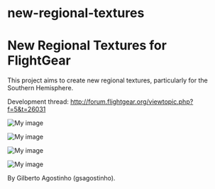 # new-regional-textures
New Regional Textures for FlightGear
====================================

This project aims to create new regional textures, particularly for the Southern Hemisphere.

Development thread: http://forum.flightgear.org/viewtopic.php?f=5&t=26031

![My image](http://s27.postimg.org/cuz3mq2c3/fgfs_screen_006.png)

![My image](http://s11.postimg.org/uxpk425ub/fgfs_screen_007.png)

![My image](http://s13.postimg.org/gc6molo3r/fgfs_screen_001.png)

![My image](http://s17.postimg.org/rou7fla7j/fgfs_screen_003.png)

By Gilberto Agostinho (gsagostinho).
